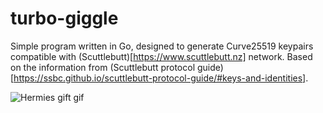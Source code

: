 # turbo-giggle

Simple program written in Go, designed to generate Curve25519 keypairs compatible with (Scuttlebutt)[https://www.scuttlebutt.nz] network.
Based on the information from (Scuttlebutt protocol guide)[https://ssbc.github.io/scuttlebutt-protocol-guide/#keys-and-identities].

![Hermies gift gif](https://scuttlebutt.nz/images/gif/hermies-gift.gif)
